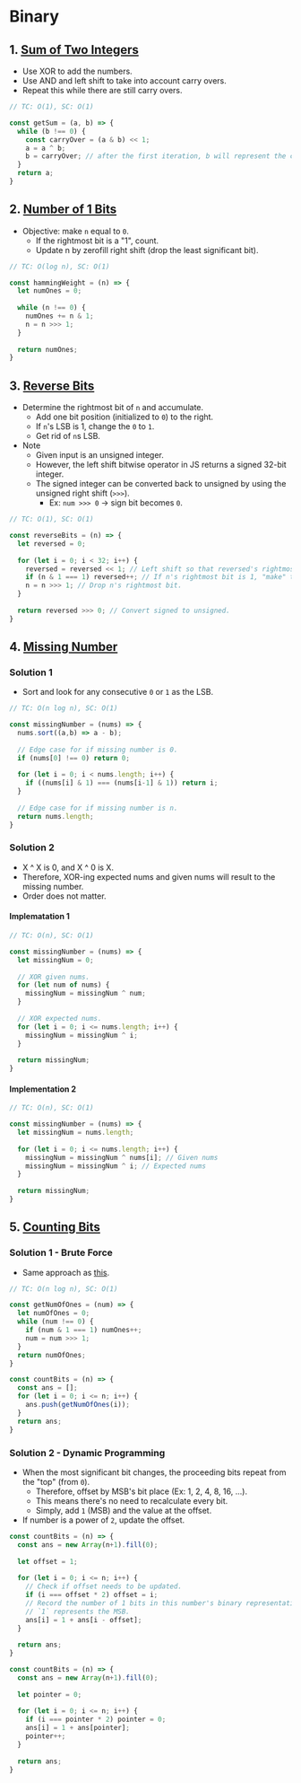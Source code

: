 # Binary

## 1. [Sum of Two Integers](https://leetcode.com/problems/sum-of-two-integers/)
- Use XOR to add the numbers.
- Use AND and left shift to take into account carry overs.
- Repeat this while there are still carry overs.
```js
// TC: O(1), SC: O(1)

const getSum = (a, b) => {
  while (b !== 0) {
    const carryOver = (a & b) << 1;
    a = a ^ b;
    b = carryOver; // after the first iteration, b will represent the carry over.
  }
  return a;
}
```

## 2. [Number of 1 Bits](https://leetcode.com/problems/number-of-1-bits/)
- Objective: make `n` equal to `0`.
  - If the rightmost bit is a "1", count.
  - Update n by zerofill right shift (drop the least significant bit).
```js
// TC: O(log n), SC: O(1)

const hammingWeight = (n) => {
  let numOnes = 0;
  
  while (n !== 0) {
    numOnes += n & 1;
    n = n >>> 1;
  }
  
  return numOnes;
}
```

## 3. [Reverse Bits](https://leetcode.com/problems/reverse-bits/)
- Determine the rightmost bit of `n` and accumulate.
  - Add one bit position (initialized to `0`) to the right.
  - If `n`'s LSB is 1, change the `0` to `1`.
  - Get rid of `n`s LSB.
- Note
  - Given input is an unsigned integer.
  - However, the left shift bitwise operator in JS returns a signed 32-bit integer.
  - The signed integer can be converted back to unsigned by using the unsigned right shift (`>>>`).
    - Ex: `num >>> 0` &rarr; sign bit becomes `0`.
```js
// TC: O(1), SC: O(1)

const reverseBits = (n) => {
  let reversed = 0;
  
  for (let i = 0; i < 32; i++) {
    reversed = reversed << 1; // Left shift so that reversed's rightmost bit is 0.
    if (n & 1 === 1) reversed++; // If n's rightmost bit is 1, "make" the reversed's rightmost bit 1 as well.
    n = n >>> 1; // Drop n's rightmost bit.
  }
  
  return reversed >>> 0; // Convert signed to unsigned.
}
```

## 4. [Missing Number](https://leetcode.com/problems/missing-number/)
### Solution 1
- Sort and look for any consecutive `0` or `1` as the LSB.
```js
// TC: O(n log n), SC: O(1)

const missingNumber = (nums) => {
  nums.sort((a,b) => a - b);
  
  // Edge case for if missing number is 0.
  if (nums[0] !== 0) return 0;
  
  for (let i = 0; i < nums.length; i++) {
    if ((nums[i] & 1) === (nums[i-1] & 1)) return i;
  }
  
  // Edge case for if missing number is n.
  return nums.length;
}
```
### Solution 2
- X ^ X is 0, and X ^ 0 is X.
- Therefore, XOR-ing expected nums and given nums will result to the missing number.
- Order does not matter.
#### Implematation 1
```js
// TC: O(n), SC: O(1)

const missingNumber = (nums) => {
  let missingNum = 0;
  
  // XOR given nums.
  for (let num of nums) {
    missingNum = missingNum ^ num;
  }
  
  // XOR expected nums.
  for (let i = 0; i <= nums.length; i++) {
    missingNum = missingNum ^ i;
  }
  
  return missingNum;
}
```
#### Implementation 2
```js
// TC: O(n), SC: O(1)

const missingNumber = (nums) => {
  let missingNum = nums.length;
  
  for (let i = 0; i <= nums.length; i++) {
    missingNum = missingNum ^ nums[i]; // Given nums
    missingNum = missingNum ^ i; // Expected nums
  }
  
  return missingNum;
}
```

## 5. [Counting Bits](https://leetcode.com/problems/counting-bits/)
### Solution 1 - Brute Force
- Same approach as [this](#2-number-of-1-bits).
```js
// TC: O(n log n), SC: O(1)

const getNumOfOnes = (num) => {
  let numOfOnes = 0;
  while (num !== 0) {
    if (num & 1 === 1) numOnes++;
    num = num >>> 1;
  }
  return numOfOnes;
}

const countBits = (n) => {
  const ans = [];
  for (let i = 0; i <= n; i++) {
    ans.push(getNumOfOnes(i));
  }
  return ans;
}
```
### Solution 2 - Dynamic Programming
- When the most significant bit changes, the proceeding bits repeat from the "top" (from `0`).
  - Therefore, offset by MSB's bit place (Ex: 1, 2, 4, 8, 16, ...).
  - This means there's no need to recalculate every bit.
  - Simply, add `1` (MSB) and the value at the offset.
- If number is a power of `2`, update the offset.
```js
const countBits = (n) => {
  const ans = new Array(n+1).fill(0);
  
  let offset = 1;
  
  for (let i = 0; i <= n; i++) {
    // Check if offset needs to be updated.
    if (i === offset * 2) offset = i;
    // Record the number of 1 bits in this number's binary representation.
    // `1` represents the MSB.
    ans[i] = 1 + ans[i - offset];
  }
  
  return ans;
}
```
```js
const countBits = (n) => {
  const ans = new Array(n+1).fill(0);
  
  let pointer = 0;
  
  for (let i = 0; i <= n; i++) {
    if (i === pointer * 2) pointer = 0;
    ans[i] = 1 + ans[pointer];
    pointer++;
  }
  
  return ans;
}
```
